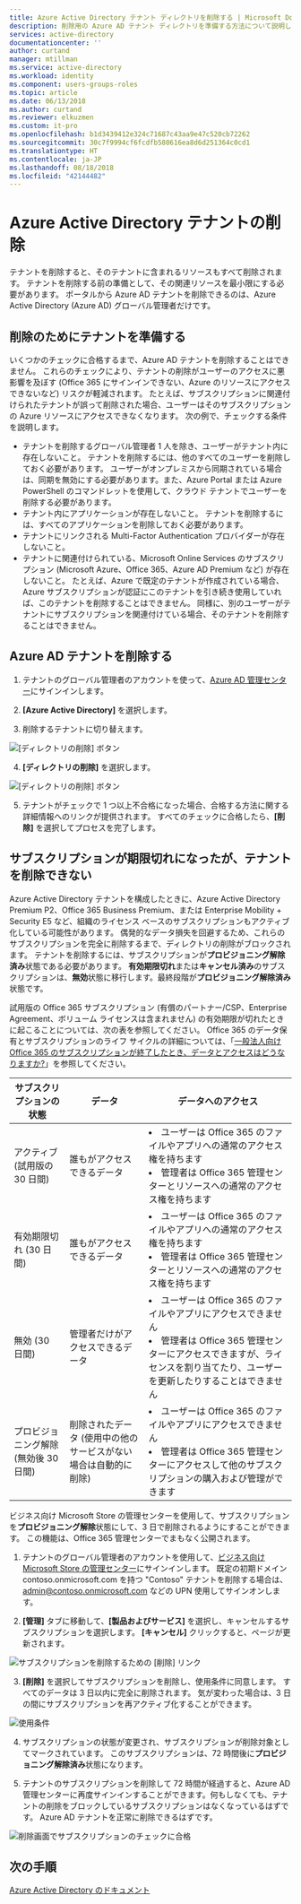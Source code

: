 ```yaml
---
title: Azure Active Directory テナント ディレクトリを削除する | Microsoft Docs
description: 削除用の Azure AD テナント ディレクトリを準備する方法について説明します
services: active-directory
documentationcenter: ''
author: curtand
manager: mtillman
ms.service: active-directory
ms.workload: identity
ms.component: users-groups-roles
ms.topic: article
ms.date: 06/13/2018
ms.author: curtand
ms.reviewer: elkuzmen
ms.custom: it-pro
ms.openlocfilehash: b1d3439412e324c71687c43aa9e47c520cb72262
ms.sourcegitcommit: 30c7f9994cf6fcdfb580616ea8d6d251364c0cd1
ms.translationtype: HT
ms.contentlocale: ja-JP
ms.lasthandoff: 08/18/2018
ms.locfileid: "42144482"
---
```

# <a name="delete-an-azure-active-directory-tenant"></a>Azure Active Directory テナントの削除
テナントを削除すると、そのテナントに含まれるリソースもすべて削除されます。 テナントを削除する前の準備として、その関連リソースを最小限にする必要があります。 ポータルから Azure AD テナントを削除できるのは、Azure Active Directory (Azure AD) グローバル管理者だけです。

## <a name="prepare-the-tenant-for-deletion"></a>削除のためにテナントを準備する

いくつかのチェックに合格するまで、Azure AD テナントを削除することはできません。 これらのチェックにより、テナントの削除がユーザーのアクセスに悪影響を及ぼす (Office 365 にサインインできない、Azure のリソースにアクセスできないなど) リスクが軽減されます。 たとえば、サブスクリプションに関連付けられたテナントが誤って削除された場合、ユーザーはそのサブスクリプションの Azure リソースにアクセスできなくなります。 次の例で、チェックする条件を説明します。

* テナントを削除するグローバル管理者 1 人を除き、ユーザーがテナント内に存在しないこと。 テナントを削除するには、他のすべてのユーザーを削除しておく必要があります。 ユーザーがオンプレミスから同期されている場合は、同期を無効にする必要があります。また、Azure Portal または Azure PowerShell のコマンドレットを使用して、クラウド テナントでユーザーを削除する必要があります。 
* テナント内にアプリケーションが存在しないこと。 テナントを削除するには、すべてのアプリケーションを削除しておく必要があります。
* テナントにリンクされる Multi-Factor Authentication プロバイダーが存在しないこと。
* テナントに関連付けられている、Microsoft Online Services のサブスクリプション (Microsoft Azure、Office 365、Azure AD Premium など) が存在しないこと。 たとえば、Azure で既定のテナントが作成されている場合、Azure サブスクリプションが認証にこのテナントを引き続き使用していれば、このテナントを削除することはできません。 同様に、別のユーザーがテナントにサブスクリプションを関連付けている場合、そのテナントを削除することはできません。 

## <a name="delete-an-azure-ad-tenant"></a>Azure AD テナントを削除する

1. テナントのグローバル管理者のアカウントを使って、[Azure AD 管理センター](https://aad.portal.azure.com)にサインインします。

2. **[Azure Active Directory]** を選択します。

3. 削除するテナントに切り替えます。
  
  ![[ディレクトリの削除] ボタン](./media/directory-delete-howto/delete-directory-command.png)

4. **[ディレクトリの削除]** を選択します。
  
  ![[ディレクトリの削除] ボタン](./media/directory-delete-howto/delete-directory-list.png)

5. テナントがチェックで 1 つ以上不合格になった場合、合格する方法に関する詳細情報へのリンクが提供されます。 すべてのチェックに合格したら、**[削除]** を選択してプロセスを完了します。

## <a name="i-have-an-expired-subscription-but-i-cant-delete-the-tenant"></a>サブスクリプションが期限切れになったが、テナントを削除できない

Azure Active Directory テナントを構成したときに、Azure Active Directory Premium P2、Office 365 Business Premium、または Enterprise Mobility + Security E5 など、組織のライセンス ベースのサブスクリプションもアクティブ化している可能性があります。 偶発的なデータ損失を回避するため、これらのサブスクリプションを完全に削除するまで、ディレクトリの削除がブロックされます。 テナントを削除するには、サブスクリプションが**プロビジョニング解除済み**状態である必要があります。 **有効期限切れ**または**キャンセル済み**のサブスクリプションは、**無効**状態に移行します。最終段階が**プロビジョニング解除済み**状態です。 

試用版の Office 365 サブスクリプション (有償のパートナー/CSP、Enterprise Agreement、ボリューム ライセンスは含まれません) の有効期限が切れたときに起こることについては、次の表を参照してください。 Office 365 のデータ保有とサブスクリプションのライフ サイクルの詳細については、「[一般法人向け Office 365 のサブスクリプションが終了したとき、データとアクセスはどうなりますか?](https://support.office.com/article/what-happens-to-my-data-and-access-when-my-office-365-for-business-subscription-ends-4436582f-211a-45ec-b72e-33647f97d8a3)」を参照してください。 

サブスクリプションの状態 | データ | データへのアクセス
----- | ----- | -----
アクティブ (試用版の 30 日間)  | 誰もがアクセスできるデータ    | <li>ユーザーは Office 365 のファイルやアプリへの通常のアクセス権を持ちます<li>管理者は Office 365 管理センターとリソースへの通常のアクセス権を持ちます 
有効期限切れ (30 日間)   | 誰もがアクセスできるデータ    | <li>ユーザーは Office 365 のファイルやアプリへの通常のアクセス権を持ちます<li>管理者は Office 365 管理センターとリソースへの通常のアクセス権を持ちます
無効 (30 日間) | 管理者だけがアクセスできるデータ  | <li>ユーザーは Office 365 のファイルやアプリにアクセスできません<li>管理者は Office 365 管理センターにアクセスできますが、ライセンスを割り当てたり、ユーザーを更新したりすることはできません
プロビジョニング解除 (無効後 30 日間) | 削除されたデータ (使用中の他のサービスがない場合は自動的に削除) | <li>ユーザーは Office 365 のファイルやアプリにアクセスできません<li>管理者は Office 365 管理センターにアクセスして他のサブスクリプションの購入および管理ができます 

ビジネス向け Microsoft Store の管理センターを使用して、サブスクリプションを**プロビジョニング解除**状態にして、3 日で削除されるようにすることができます。 この機能は、Office 365 管理センターでまもなく公開されます。

1. テナントのグローバル管理者のアカウントを使用して、[ビジネス向け Microsoft Store の管理センター](https://businessstore.microsoft.com/manage/)にサインインします。 既定の初期ドメイン contoso.onmicrosoft.com を持つ "Contoso" テナントを削除する場合は、admin@contoso.onmicrosoft.com などの UPN 使用してサインオンします。

2. **[管理]** タブに移動して、**[製品およびサービス]** を選択し、キャンセルするサブスクリプションを選択します。 **[キャンセル]** クリックすると、ページが更新されます。
  
  ![サブスクリプションを削除するための [削除] リンク](./media/directory-delete-howto/delete-command.png)
  
3. **[削除]** を選択してサブスクリプションを削除し、使用条件に同意します。 すべてのデータは 3 日以内に完全に削除されます。 気が変わった場合は、3 日の間にサブスクリプションを再アクティブ化することができます。
  
  ![使用条件](./media/directory-delete-howto/delete-terms.png)

4. サブスクリプションの状態が変更され、サブスクリプションが削除対象としてマークされています。 このサブスクリプションは、72 時間後に**プロビジョニング解除済み**状態になります。

5. テナントのサブスクリプションを削除して 72 時間が経過すると、Azure AD 管理センターに再度サインインすることができます。何もしなくても、テナントの削除をブロックしているサブスクリプションはなくなっているはずです。 Azure AD テナントを正常に削除できるはずです。
  
  ![削除画面でサブスクリプションのチェックに合格](./media/directory-delete-howto/delete-checks-passed.png)

## <a name="next-steps"></a>次の手順
[Azure Active Directory のドキュメント](https://docs.microsoft.com/azure/active-directory/)
